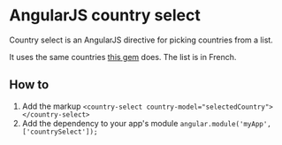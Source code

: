 AngularJS country select
======================

Country select is an AngularJS directive for picking countries from a list.

It uses the same countries [this gem](https://github.com/umpirsky/country-list) does.
The list is in French.

How to
----------------------

1. Add the markup ```<country-select country-model="selectedCountry"></country-select>```
2. Add the dependency to your app's module ```angular.module('myApp', ['countrySelect']);```
